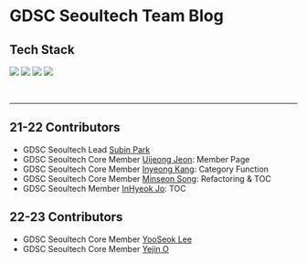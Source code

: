 # GDSC Seoultech Team Blog

## Tech Stack
<img src="https://img.shields.io/badge/html5-E34F26?style=for-the-badge&logo=html5&logoColor=white"> <img src="https://img.shields.io/badge/css3-1572B6?style=for-the-badge&logo=css3&logoColor=white"> <img src="https://img.shields.io/badge/jekyll-CC0000?style=for-the-badge&logo=jekyll&logoColor=white"> <img src="https://img.shields.io/badge/markdown-000000?style=for-the-badge&logo=markdown&logoColor=white">

<br>

---

## 21-22 Contributors

- GDSC Seoultech Lead [Subin Park](https://github.com/twinklesu)
- GDSC Seoultech Core Member [Uijeong Jeon](https://github.com/juijeong8324): Member Page
- GDSC Seoultech Core Member [Inyeong Kang](https://github.com/KangInyeong): Category Function
- GDSC Seoultech Core Member [Minseon Song](https://github.com/Songminseon): Refactoring & TOC
- GDSC Seoultech Member [InHyeok Jo](https://github.com/InHyeok-J): TOC

## 22-23 Contributors

- GDSC Seoultech Core Member [YooSeok Lee](https://github.com/yuseogi0218)
- GDSC Seoultech Core Member [Yejin O](https://github.com/yexjin)
